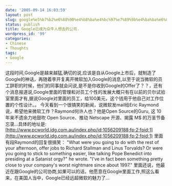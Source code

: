 ```yaml
---
date: '2005-09-14 16:03:59'
layout: post
slug: google%e5%b7%b2%e6%88%90%e4%b8%ba%e4%bc%97%e7%89%9b%e4%ba%ba%e6%83%b3%e5%8e%bb%e7%9a%84%e5%85%ac%e5%8f%b8
status: publish
title: Google已成为众牛人想去的公司.
wordpress_id: '99'
categories:
- Chinese
- Thoughts
tags:
- Google
---
```





这段时间,Google是越来越猛,确切的说,应该是自从Google上市后，就制造了Google的神话，再随着李开复离开微软加入Google的消息,以至于说当微软的员工辞职的时候，他们的同事就会问说,是不是你收到Google的Offer了？？，还有个消息报道说,Google里面的管理和对员工个性的发展大概只有在以前的贝尔试验室里面才有,据说Google对里面的员工，给100美元，这个钱用于他自己对工作位置的个性设计。。
今天看到一个很搞笑的新闻，说微软发mail给Eric Raymond说，希望他来微软工作？Raymond何许人也？他是Open Source的Guru, 这 10 年来不遗余力地鼓吹 Open Source、推动 Netscape 开源、揭露 M$ 的万圣节备忘录...具体的地址是: [http://www.pcworld.idg.com.au/index.php/id;1056209188;fp;2;fpid;1](http://www.pcworld.idg.com.au/index.php/id;1056209188;fp;2;fpid;1)
里面有段Raymond的回复很搞笑：
"What were you going to do with the rest of your afternoon, offer jobs to Richard Stallman and Linus Torvalds? Or were you going to stick to something easier, like talking Pope Benedict into presiding at a Satanist orgy?" he wrote. "I've in fact been something pretty close to your company's worst nightmare since about 1997."
里面还说，他最近在跟Google的公司协商,如果可以的话，他愿意在Google里面工作,照这么看来，在美国人当中，Google已经远超微软的魅力了...






